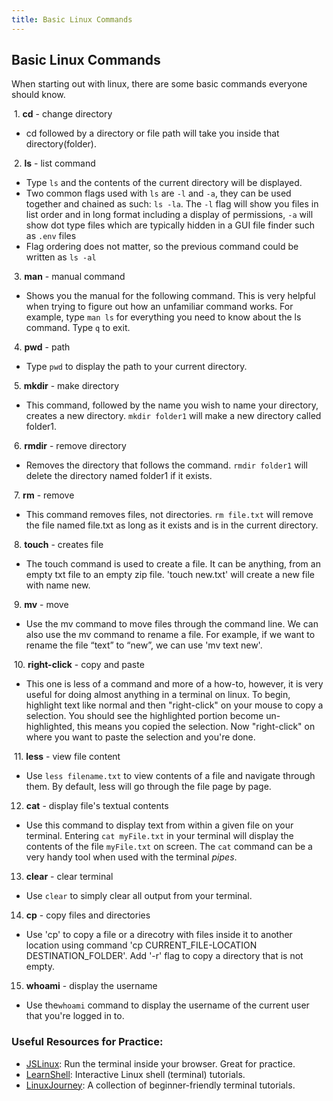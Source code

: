 ```yaml
---
title: Basic Linux Commands
---
```

## Basic Linux Commands

When starting out with linux, there are some basic commands everyone should know.

 1. **cd** - change directory 
- cd followed by a directory or file path will take you inside that directory(folder).

 2. **ls** - list command
- Type `ls` and the contents of the current directory will be displayed.
- Two common flags used with `ls` are `-l` and `-a`, they can be used together and chained as such: `ls -la`. The `-l` flag will show you files in list order and in long format including a display of permissions, `-a` will show dot type files which are typically hidden in a GUI file finder such as `.env` files
- Flag ordering does not matter, so the previous command could be written as `ls -al`

 3. **man** - manual command
- Shows you the manual for the following command. This is very helpful when trying to figure out how an unfamiliar command works. For example, type `man ls` for everything you need to know about the ls command. Type `q` to exit.

 4. **pwd** - path
- Type `pwd` to display the path to your current directory.

 5. **mkdir** - make directory 
- This command, followed by the name you wish to name your directory, creates a new directory. `mkdir folder1` will make a new directory called folder1.

 6. **rmdir** - remove directory   
- Removes the directory that follows the command. `rmdir folder1` will delete the directory named folder1 if it exists.

 7. **rm** - remove   
- This command removes files, not directories. `rm file.txt` will remove the file named file.txt as long as it exists and is in the current directory.

 8. **touch** - creates file   
- The touch command is used to create a file. It can be anything, from an empty txt file to an empty zip file. 'touch new.txt' will create a new file with name new.

 9. **mv** - move   
- Use the mv command to move files through the command line. We can also use the mv command to rename a file. For example, if we want to rename the file “text” to “new”, we can use 'mv text new'.

 10. **right-click** - copy and paste  
- This one is less of a command and more of a how-to, however, it is very useful for doing almost anything in a terminal on linux. To begin, highlight text like normal and then "right-click" on your mouse to copy a selection. You should see the highlighted portion become un-highlighted, this means you copied the selection. Now "right-click" on where you want to paste the selection and you're done. 

 11. **less** - view file content  
- Use `less filename.txt` to view contents of a file and navigate through them. By default, less will go through the file page by page.

 12. **cat** - display file's textual contents  
- Use this command to display text from within a given file on your terminal. Entering `cat myFile.txt` in your terminal will display the contents of the file `myFile.txt` on screen. The `cat` command can be a very handy tool when used with the terminal _pipes_.

 13. **clear** - clear terminal
- Use `clear` to simply clear all output from your terminal.

 14. **cp** - copy files and directories
- Use 'cp' to copy a file or a direcotry with files inside it to another location using command 'cp CURRENT_FILE-LOCATION DESTINATION_FOLDER'. Add '-r' flag to copy a directory that is not empty.

15. **whoami** - display the username
- Use the`whoami` command to display the username of the current user that you're logged in to.


### Useful Resources for Practice:
- [JSLinux](https://bellard.org/jslinux/vm.html?url=https://bellard.org/jslinux/buildroot-x86.cfg): Run the terminal inside your browser. Great for practice.
- [LearnShell](https://www.learnshell.org/): Interactive Linux shell (terminal) tutorials.
- [LinuxJourney](https://linuxjourney.com/lesson/the-shell): A collection of beginner-friendly terminal tutorials.


